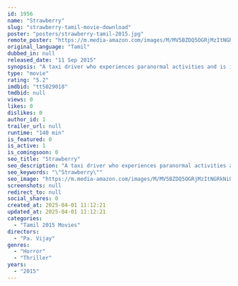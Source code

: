 ```yaml
---
id: 1956
name: "Strawberry"
slug: "strawberry-tamil-movie-download"
poster: "posters/strawberry-tamil-2015.jpg"
remote_poster: "https://m.media-amazon.com/images/M/MV5BZDQ5OGRjMzItNGRkNi00MjRhLThiNTMtNmRiZTVlMzNjN2Y4XkEyXkFqcGdeQXVyNjYyNTk3NDk@._V1_SX300.jpg"
original_language: "Tamil"
dubbed_in: null
released_date: "11 Sep 2015"
synopsis: "A taxi driver who experiences paranormal activities and is informed that a spirit wants to communicate with him. The answer to a certain question; what does the spirit wants from him forms the crux of this story."
type: "movie"
rating: "5.2"
imdbid: "tt5029018"
tmdbid: null
views: 0
likes: 0
dislikes: 0
author_id: 1
trailer_url: null
runtime: "140 min"
is_featured: 0
is_active: 1
is_comingsoon: 0
seo_title: "Strawberry"
seo_description: "A taxi driver who experiences paranormal activities and is informed that a spirit wants to communicate with him. The answer to a certain question; what does the spirit wants from him forms the crux of this story."
seo_keywords: "\"Strawberry\""
seo_image: "https://m.media-amazon.com/images/M/MV5BZDQ5OGRjMzItNGRkNi00MjRhLThiNTMtNmRiZTVlMzNjN2Y4XkEyXkFqcGdeQXVyNjYyNTk3NDk@._V1_SX300.jpg"
screenshots: null
redirect_to: null
social_shares: 0
created_at: 2025-04-01 11:12:21
updated_at: 2025-04-01 11:12:21
categories:
  - "Tamil 2015 Movies"
directors:
  - "Pa. Vijay"
genres:
  - "Horror"
  - "Thriller"
years:
  - "2015"
---
```

